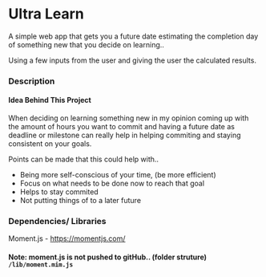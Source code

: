 
# Ultra Learn

A simple web app that gets you a future date estimating the completion day of something new that you decide on learning..


Using a few inputs from the user and giving the user the calculated results.


### Description

#### Idea Behind This Project

When deciding on learning something new in my opinion coming up with the amount of hours you want to commit and having a future date as deadline or milestone can really help in helping commiting and staying consistent on your goals. 

Points can be made that this could help with..

* Being more self-conscious of your time, (be more efficient)
* Focus on what needs to be done now to reach that goal
* Helps to stay commited
* Not putting things of to a later future


### Dependencies/ Libraries

Moment.js -
https://momentjs.com/


#### Note: moment.js is not pushed to gitHub.. (folder struture) `/lib/moment.mim.js` 